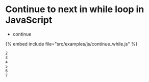 # Continue to next in while loop in JavaScript

* continue

{% embed include file="src/examples/js/continue_while.js" %}

```
2
3
4
5
6
7
```


